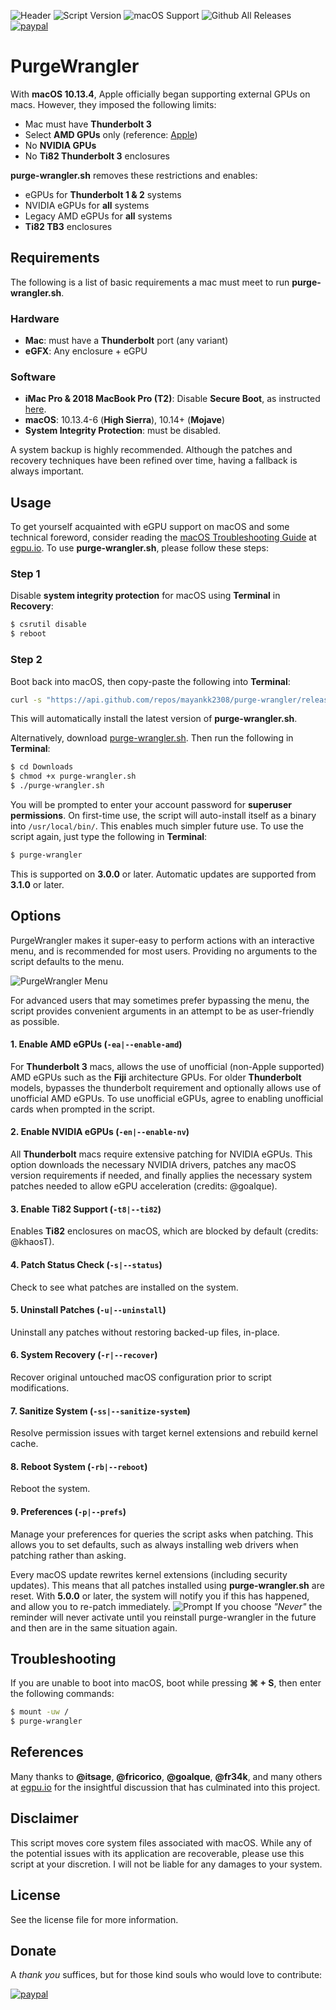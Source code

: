 ![Header](/resources/header.png)
![Script Version](https://img.shields.io/github/release/mayankk2308/purge-wrangler.svg?style=for-the-badge)
![macOS Support](https://img.shields.io/badge/macOS-10.13.4+-orange.svg?style=for-the-badge) ![Github All Releases](https://img.shields.io/github/downloads/mayankk2308/purge-wrangler/total.svg?style=for-the-badge) [![paypal][image-1]][1]
# PurgeWrangler
With **macOS 10.13.4**, Apple officially began supporting external GPUs on macs. However, they imposed the following limits:
- Mac must have **Thunderbolt 3**
- Select **AMD GPUs** only (reference: [Apple](https://support.apple.com/en-us/HT208544))
- No **NVIDIA GPUs**
- No **Ti82 Thunderbolt 3** enclosures

**purge-wrangler.sh** removes these restrictions and enables:
- eGPUs for **Thunderbolt 1 & 2** systems
- NVIDIA eGPUs for **all** systems
- Legacy AMD eGPUs for **all** systems
- **Ti82 TB3** enclosures


## Requirements
The following is a list of basic requirements a mac must meet to run **purge-wrangler.sh**.

### Hardware
- **Mac**: must have a **Thunderbolt** port (any variant)
- **eGFX**: Any enclosure + eGPU

### Software
- **iMac Pro & 2018 MacBook Pro (T2)**: Disable **Secure Boot**, as instructed [here](https://support.apple.com/en-us/HT208330).
- **macOS**: 10.13.4-6 (**High Sierra**), 10.14+ (**Mojave**)
- **System Integrity Protection**: must be disabled.

A system backup is highly recommended. Although the patches and recovery techniques have been refined over time, having a fallback is always important.

## Usage
To get yourself acquainted with eGPU support on macOS and some technical foreword, consider reading the [macOS Troubleshooting Guide](https://egpu.io/forums/mac-setup/guide-troubleshooting-egpus-on-macos/) at [egpu.io](https://egpu.io). To use **purge-wrangler.sh**, please follow these steps:

### Step 1
Disable **system integrity protection** for macOS using **Terminal** in **Recovery**:
```bash
$ csrutil disable
$ reboot
```

### Step 2
Boot back into macOS, then copy-paste the following into **Terminal**:
```bash
curl -s "https://api.github.com/repos/mayankk2308/purge-wrangler/releases/latest" | grep '"browser_download_url":' | sed -E 's/.*"([^"]+)".*/\1/' | xargs curl -L -s -0 > purge-wrangler.sh && chmod +x purge-wrangler.sh && ./purge-wrangler.sh && rm purge-wrangler.sh
```

This will automatically install the latest version of **purge-wrangler.sh**.

Alternatively, download [purge-wrangler.sh](https://github.com/mayankk2308/purge-wrangler/releases). Then run the following in **Terminal**:
```bash
$ cd Downloads
$ chmod +x purge-wrangler.sh
$ ./purge-wrangler.sh
```

You will be prompted to enter your account password for **superuser permissions**. On first-time use, the script will auto-install itself as a binary into `/usr/local/bin/`. This enables much simpler future use. To use the script again, just type the following in **Terminal**:
```bash
$ purge-wrangler
```

This is supported on **3.0.0** or later. Automatic updates are supported from **3.1.0** or later.

## Options
PurgeWrangler makes it super-easy to perform actions with an interactive menu, and is recommended for most users. Providing no arguments to the script defaults to the menu.

![PurgeWrangler Menu](/resources/purge-wrangler-menu.png)

For advanced users that may sometimes prefer bypassing the menu, the script provides convenient arguments in an attempt to be as user-friendly as possible.

#### 1. Enable AMD eGPUs (`-ea|--enable-amd`)
For **Thunderbolt 3** macs, allows the use of unofficial (non-Apple supported) AMD eGPUs such as the **Fiji** architecture GPUs. For older **Thunderbolt** models, bypasses the thunderbolt requirement and optionally allows use of unofficial AMD eGPUs. To use unofficial eGPUs, agree to enabling unofficial cards when prompted in the script.

#### 2. Enable NVIDIA eGPUs (`-en|--enable-nv`)
All **Thunderbolt** macs require extensive patching for NVIDIA eGPUs. This option downloads the necessary NVIDIA drivers, patches any macOS version requirements if needed, and finally applies the necessary system patches needed to allow eGPU acceleration (credits: @goalque).

#### 3. Enable Ti82 Support (`-t8|--ti82`)
Enables **Ti82** enclosures on macOS, which are blocked by default (credits: @khaosT).

#### 4. Patch Status Check (`-s|--status`)
Check to see what patches are installed on the system.

#### 5. Uninstall Patches (`-u|--uninstall`)
Uninstall any patches without restoring backed-up files, in-place.

#### 6. System Recovery (`-r|--recover`)
Recover original untouched macOS configuration prior to script modifications.

#### 7. Sanitize System (`-ss|--sanitize-system`)
Resolve permission issues with target kernel extensions and rebuild kernel cache.

#### 8. Reboot System (`-rb|--reboot`)
Reboot the system.

#### 9. Preferences (`-p|--prefs`)
Manage your preferences for queries the script asks when patching. This allows you to set defaults, such as always installing web drivers when patching rather than asking.

Every macOS update rewrites kernel extensions (including security updates). This means that all patches installed using **purge-wrangler.sh** are reset. With **5.0.0** or later, the system will notify you if this has happened, and allow you to re-patch immediately.
![Prompt](/resources/prompt.png)
If you choose *"Never"* the reminder will never activate until you reinstall purge-wrangler in the future and then are in the same situation again.

## Troubleshooting
If you are unable to boot into macOS, boot while pressing **⌘ + S**, then enter the following commands:
```bash
$ mount -uw /
$ purge-wrangler
```

## References
Many thanks to **@itsage**, **@fricorico**, **@goalque**, **@fr34k**, and many others at [egpu.io](https://egpu.io) for the insightful discussion that has culminated into this project.

## Disclaimer
This script moves core system files associated with macOS. While any of the potential issues with its application are recoverable, please use this script at your discretion. I will not be liable for any damages to your system.

## License
See the license file for more information.

## Donate
A *thank you* suffices, but for those kind souls who would love to contribute:

[![paypal][image-1]][1]

[image-1]:	https://www.paypalobjects.com/en_US/i/btn/btn_donate_SM.gif
[1]:	https://www.paypal.com/cgi-bin/webscr?cmd=_donations&business=mayankk2308@gmail.com&lc=US&item_name=mac_editor&no_note=0&currency_code=USD&bn=PP-DonationsBF:btn_donate_SM.gif:NonHostedGuest
